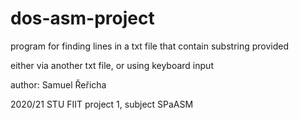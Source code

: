 # dos-asm-project
program for finding lines in a txt file that contain substring provided 

either via another txt file, or using keyboard input

author: Samuel Řeřicha

2020/21 STU FIIT project 1, subject SPaASM
